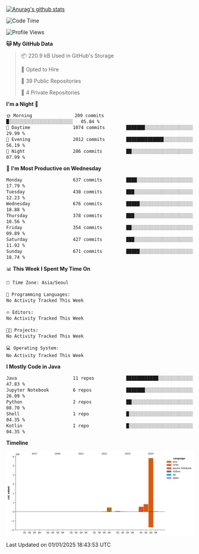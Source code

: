 [![Anurag's github stats](https://github-readme-stats.vercel.app/api?username=hajubal)](https://github.com/anuraghazra/github-readme-stats)

<!--START_SECTION:waka-->
![Code Time](http://img.shields.io/badge/Code%20Time-164%20hrs%2025%20mins-blue)

![Profile Views](http://img.shields.io/badge/Profile%20Views-0-blue)

**🐱 My GitHub Data** 

> 📦 220.9 kB Used in GitHub's Storage 
 > 
> 💼 Opted to Hire
 > 
> 📜 39 Public Repositories 
 > 
> 🔑 4 Private Repositories 
 > 
**I'm a Night 🦉** 

```text
🌞 Morning                209 commits         █░░░░░░░░░░░░░░░░░░░░░░░░   05.84 % 
🌆 Daytime                1074 commits        ███████░░░░░░░░░░░░░░░░░░   29.99 % 
🌃 Evening                2012 commits        ██████████████░░░░░░░░░░░   56.19 % 
🌙 Night                  286 commits         ██░░░░░░░░░░░░░░░░░░░░░░░   07.99 % 
```
📅 **I'm Most Productive on Wednesday** 

```text
Monday                   637 commits         ████░░░░░░░░░░░░░░░░░░░░░   17.79 % 
Tuesday                  438 commits         ███░░░░░░░░░░░░░░░░░░░░░░   12.23 % 
Wednesday                676 commits         █████░░░░░░░░░░░░░░░░░░░░   18.88 % 
Thursday                 378 commits         ███░░░░░░░░░░░░░░░░░░░░░░   10.56 % 
Friday                   354 commits         ██░░░░░░░░░░░░░░░░░░░░░░░   09.89 % 
Saturday                 427 commits         ███░░░░░░░░░░░░░░░░░░░░░░   11.92 % 
Sunday                   671 commits         █████░░░░░░░░░░░░░░░░░░░░   18.74 % 
```


📊 **This Week I Spent My Time On** 

```text
🕑︎ Time Zone: Asia/Seoul

💬 Programming Languages: 
No Activity Tracked This Week

🔥 Editors: 
No Activity Tracked This Week

🐱‍💻 Projects: 
No Activity Tracked This Week

💻 Operating System: 
No Activity Tracked This Week
```

**I Mostly Code in Java** 

```text
Java                     11 repos            ████████████░░░░░░░░░░░░░   47.83 % 
Jupyter Notebook         6 repos             ███████░░░░░░░░░░░░░░░░░░   26.09 % 
Python                   2 repos             ██░░░░░░░░░░░░░░░░░░░░░░░   08.70 % 
Shell                    1 repo              █░░░░░░░░░░░░░░░░░░░░░░░░   04.35 % 
Kotlin                   1 repo              █░░░░░░░░░░░░░░░░░░░░░░░░   04.35 % 
```



**Timeline**

![Lines of Code chart](https://raw.githubusercontent.com/hajubal/hajubal/main/assets/bar_graph.png)


 Last Updated on 01/01/2025 18:43:53 UTC
<!--END_SECTION:waka-->